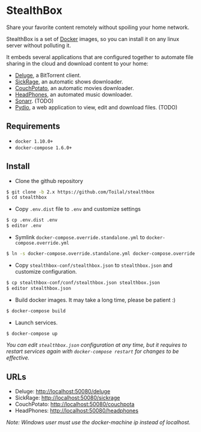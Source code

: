 # StealthBox

Share your favorite content remotely without spoiling your home network.

StealthBox is a set of [Docker](https://www.docker.com/) images, so you can install it on any linux server without 
polluting it.

It embeds several applications that are configured together to automate file sharing in the cloud and download content
to your home:

- [Deluge](http://deluge-torrent.org/), a BitTorrent client.
- [SickRage](http://sickrage.tv), an automatic shows downloader.
- [CouchPotato](https://couchpota.to/), an automatic movies downloader.
- [HeadPhones](https://github.com/rembo10/headphones), an automated music downloader.
- [Sonarr](https://sonarr.tv/). (TODO)
- [Pydio](https://pyd.io/), a web application to view, edit and download files. (TODO)

## Requirements

- `docker 1.10.0+`
- `docker-compose 1.6.0+`

## Install

- Clone the github repository

```bash
$ git clone -b 2.x https://github.com/Toilal/stealthbox
$ cd stealthbox
```

- Copy `.env.dist` file to `.env` and customize settings

```bash
$ cp .env.dist .env
$ editor .env
```

- Symlink `docker-compose.override.standalone.yml` to `docker-compose.override.yml`

```bash
$ ln -s docker-compose.override.standalone.yml docker-compose.override.yml
```

- Copy `stealthbox-conf/stealthbox.json` to `stealthbox.json` and customize configuration.

```bash
$ cp stealthbox-conf/conf/stealthbox.json stealthbox.json
$ editor stealthbox.json
```

- Build docker images. It may take a long time, please be patient :)

```bash
$ docker-compose build
```

- Launch services.

```bash
$ docker-compose up
```

*You can edit `stealthbox.json` configuration at any time, but it requires to restart services again with 
`docker-compose restart` for changes to be effective.*

## URLs

- Deluge: [http://localhost:50080/deluge](http://localhost:50080/deluge)
- SickRage: [http://localhost:50080/sickrage](http://localhost:50080/sickrage)
- CouchPotato: [http://localhost:50080/couchpota](http://localhost:50080/couchpotato)
- HeadPhones: [http://localhost:50080/headphones](http://localhost:50080/headphones)

*Note: Windows user must use the docker-machine ip instead of localhost.*
